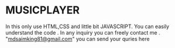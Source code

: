 # MUSICPLAYER
In this only use HTML,CSS and little bit JAVASCRIPT.
You can  easily understand the code .
In any inquiry you can freely contact me . "mdsaimking81@gmail.com" you can send your quries here
